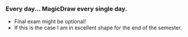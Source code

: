 ### Every day... MagicDraw every single day.
- Final exam might be optional!
- If this is the case I am in excellent shape for the end of the semester.